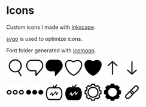 # Icons

Custom icons I made with [Inkscape](https://inkscape.org/).

[svgo](https://github.com/svg/svgo) is used to optimize icons.

Font folder generated with [icomoon](https://icomoon.io/app/#/select).

![icon](./icons/search.svg)
![icon](./icons/comment.svg)
![icon](./icons/comment-fill.svg)
![icon](./icons/heart.svg)
![icon](./icons/heart-fill.svg)
![icon](./icons/arrow-up.svg)
![icon](./icons/arrow-down.svg)

![icon](./icons/dots.svg)
![icon](./icons/dots-fill.svg)
![icon](./icons/tv.svg)
![icon](./icons/tv-fill.svg)
![icon](./icons/settings.svg)
![icon](./icons/settings-fill.svg)
![icon](./icons/link.svg)
